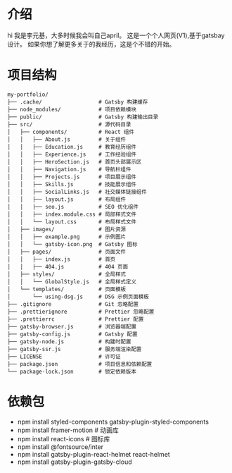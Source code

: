 # 介绍
hi 我是李元基，大多时候我会叫自己april。
这是一个个人网页(V1),基于gatsbay设计。
如果你想了解更多关于的我经历，这是个不错的开始。

# 项目结构
```plaintext
my-portfolio/
├── .cache/                  # Gatsby 构建缓存
├── node_modules/            # 项目依赖模块
├── public/                  # Gatsby 构建输出目录
├── src/                     # 源代码目录
│   ├── components/          # React 组件
│   │   ├── About.js         # 关于组件
│   │   ├── Education.js     # 教育经历组件
│   │   ├── Experience.js    # 工作经验组件
│   │   ├── HeroSection.js   # 首页头部展示区
│   │   ├── Navigation.js    # 导航栏组件
│   │   ├── Projects.js      # 项目展示组件
│   │   ├── Skills.js        # 技能展示组件
│   │   ├── SocialLinks.js   # 社交媒体链接组件
│   │   ├── layout.js        # 布局组件
│   │   ├── seo.js           # SEO 优化组件
│   │   ├── index.module.css # 局部样式文件
│   │   └── layout.css       # 布局样式文件
│   ├── images/              # 图片资源
│   │   ├── example.png      # 示例图片
│   │   └── gatsby-icon.png  # Gatsby 图标
│   ├── pages/               # 页面文件
│   │   ├── index.js         # 首页
│   │   ├── 404.js           # 404 页面
│   ├── styles/              # 全局样式
│   │   └── GlobalStyle.js   # 全局样式定义
│   └── templates/           # 页面模板
│       └── using-dsg.js     # DSG 示例页面模板
├── .gitignore               # Git 忽略配置
├── .prettierignore          # Prettier 忽略配置
├── .prettierrc              # Prettier 配置
├── gatsby-browser.js        # 浏览器端配置
├── gatsby-config.js         # Gatsby 配置
├── gatsby-node.js           # 构建时配置
├── gatsby-ssr.js            # 服务端渲染配置
├── LICENSE                  # 许可证
├── package.json             # 项目信息和依赖配置
└── package-lock.json        # 锁定依赖版本
```



# 依赖包
- npm install styled-components gatsby-plugin-styled-components
- npm install framer-motion  # 动画库
- npm install react-icons    # 图标库
- npm install @fontsource/inter 
- npm install gatsby-plugin-react-helmet react-helmet
- npm install gatsby-plugin-gatsby-cloud
